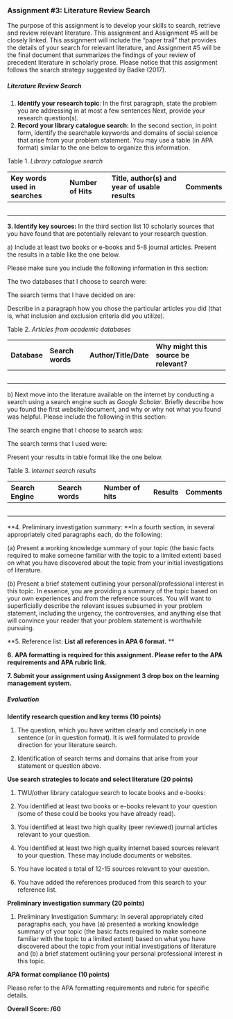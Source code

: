 ### **Assignment \#3: Literature Review Search**

The purpose of this assignment is to develop your skills to search, retrieve and review relevant literature. This assignment and Assignment \#5 will be closely linked. This assignment will include the “paper trail” that provides the details of your search for relevant literature, and Assignment \#5 will be the final document that summarizes the findings of your review of precedent literature in scholarly prose.  Please notice that this assignment follows the search strategy suggested by Badke \(2017\).

##### Literature Review Search

1. **Identify your research topic**: In the first paragraph, state the problem you are addressing in at most a few sentences Next, provide your research question\(s\).
2. **Record your library catalogue search:** In the second section, in point form, identify the searchable keywords and domains of social science that arise from your problem statement.  You may use a table \(in APA format\) similar to the one below to organize this information.

Table 1. _Library catalogue search_

| Key words used in searches | Number of Hits | Title, author\(s\) and year of usable results | Comments |
| :--- | :--- | :--- | :--- |
|  |  |  |  |
|  |  |  |  |
|  |  |  |  |
|  |  |  |  |
|  |  |  |  |

**3. Identify key sources:** In the third section list 10 scholarly sources that you have found that are potentially relevant to your research question.

a\) Include at least two books or e-books and 5-8 journal articles. Present the results in a table like the one below.

Please make sure you include the following information in this section:

The two databases that I choose to search were:

The search terms that I have decided on are:

Describe in a paragraph how you chose the particular articles you did \(that is, what inclusion and exclusion criteria did you utilize\).

Table 2. _Articles from academic databases_

| Database | Search words | Author/Title/Date | Why might this source be relevant? |
| :--- | :--- | :--- | :--- |
|  |  |  |  |
|  |  |  |  |
|  |  |  |  |
|  |  |  |  |
|  |  |  |  |

b\) Next move into the literature available on the internet by conducting a search using a search engine such as _Google Scholar_. Briefly describe how you found the first website/document, and why or why not what you found was helpful.  Please include the following in this section:

The search engine that I choose to search was:

The search terms that I used were:

Present your results in table format like the one below.

Table 3. _Internet search results_

| Search Engine | Search words | Number of hits | Results | Comments |
| :--- | :--- | :--- | :--- | :--- |
|  |  |  |  |  |
|  |  |  |  |  |
|  |  |  |  |  |
|  |  |  |  |  |
|  |  |  |  |  |

**4. Preliminary investigation summary: **In a fourth section, in several appropriately cited paragraphs each, do the following:

\(a\) Present a working knowledge summary of your topic \(the basic facts required to make someone familiar with the topic to a limited extent\) based on what you have discovered about the topic from your initial investigations of literature.

\(b\) Present a brief statement outlining your personal/professional interest in this topic. In essence, you are providing a summary of the topic based on your own experiences and from the reference sources. You will want to superficially describe the relevant issues subsumed in your problem statement, including the urgency, the controversies, and anything else that will convince your reader that your problem statement is worthwhile pursuing.

**5. Reference list: **List all references in APA 6 format.** **

**6.** **APA formatting is required for this assignment. Please refer to the APA requirements and APA rubric link.**

**7. Submit your assignment using Assignment 3 drop box on the learning management system.**

##### Evaluation

**Identify research question and key terms \(10 points\)**

1. The question, which you have written clearly and concisely in one sentence \(or in question format\). It is well formulated to provide direction for your literature search.

2. Identification of search terms and domains that arise from your statement or question above.

**Use search strategies to locate and select literature \(20 points\)**

1. TWU/other library catalogue search to locate books and e-books:

2. You identified at least two books or e-books relevant to your question \(some of these could be books you have already read\).

3. You identified at least two high quality \(peer reviewed\) journal articles relevant to your question.

4. You identified at least two high quality internet based sources relevant to your question. These may include documents or websites.

5. You have located a total of 12-15 sources relevant to your question.

6. You have added the references produced from this search to your reference list.

**Preliminary investigation summary \(20 points\)**

1. Preliminary Investigation Summary: In several appropriately cited paragraphs each, you have \(a\) presented a working knowledge summary of your topic \(the basic facts required to make someone familiar with the topic to a limited extent\) based on what you have discovered about the topic from your initial investigations of literature and \(b\) a brief statement outlining your personal professional interest in this topic.

**APA format compliance \(10 points\)**

Please refer to the APA formatting requirements and rubric for specific details.

**Overall Score: /60**

